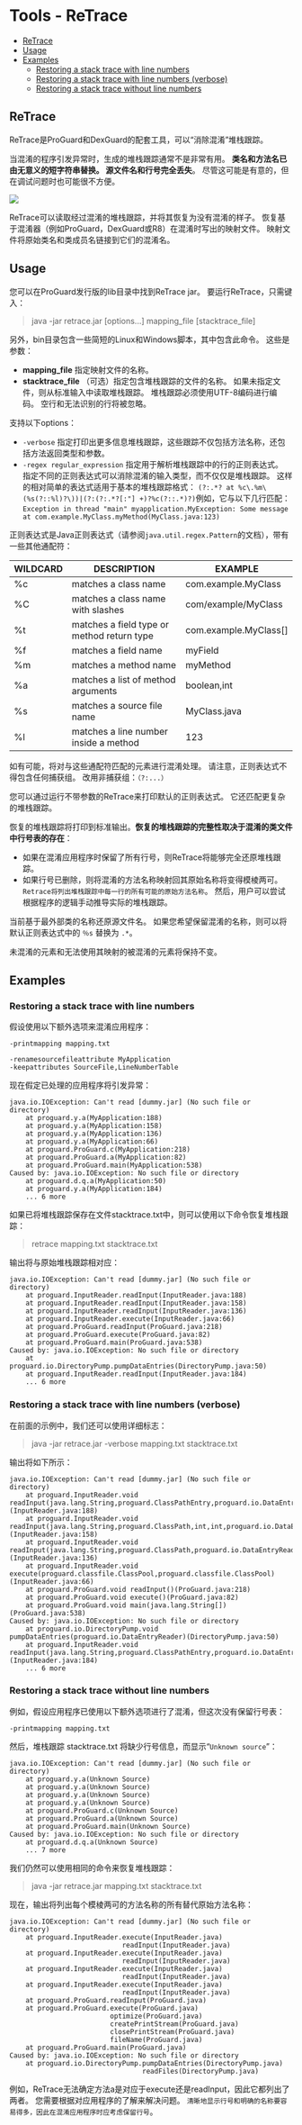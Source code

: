 # Tools - ReTrace

* [ReTrace](#ReTrace)
* [Usage](#Usage)
* [Examples](#Examples)
  * [Restoring a stack trace with line numbers](#withlinenumbers)
  * [Restoring a stack trace with line numbers (verbose)](#withlinenumbersverbose)
  * [Restoring a stack trace without line numbers](#withoutlinenumbers)

## <a name="ReTrace">ReTrace<a/>

ReTrace是ProGuard和DexGuard的配套工具，可以“消除混淆”堆栈跟踪。

当混淆的程序引发异常时，生成的堆栈跟踪通常不是非常有用。 **类名和方法名已由无意义的短字符串替换。 源文件名和行号完全丢失**。 尽管这可能是有意的，但在调试问题时也可能很不方便。

![](imgs/PG_ReTrace.png)

ReTrace可以读取经过混淆的堆栈跟踪，并将其恢复为没有混淆的样子。 恢复基于混淆器（例如ProGuard，DexGuard或R8）在混淆时写出的映射文件。 映射文件将原始类名和类成员名链接到它们的混淆名。

## <a name="Usage">Usage<a/>

您可以在ProGuard发行版的lib目录中找到ReTrace jar。 要运行ReTrace，只需键入：

> java -jar retrace.jar [options...] mapping_file [stacktrace_file]

另外，bin目录包含一些简短的Linux和Windows脚本，其中包含此命令。 这些是参数：

* **mapping_file** 指定映射文件的名称。
* **stacktrace_file** （可选）指定包含堆栈跟踪的文件的名称。 如果未指定文件，则从标准输入中读取堆栈跟踪。 堆栈跟踪必须使用UTF-8编码进行编码。 空行和无法识别的行将被忽略。

支持以下options：
* `-verbose` 指定打印出更多信息堆栈跟踪，这些跟踪不仅包括方法名称，还包括方法返回类型和参数。
* `-regex regular_expression` 指定用于解析堆栈跟踪中的行的正则表达式。 指定不同的正则表达式可以消除混淆的输入类型，而不仅仅是堆栈跟踪。 这样的相对简单的表达式适用于基本的堆栈跟踪格式： `(?:.*? at %c\.%m\(%s(?::%l)?\))|(?:(?:.*?[:"] +)?%c(?::.*)?)`例如，它与以下几行匹配：`Exception in thread "main" myapplication.MyException: Some message
    at com.example.MyClass.myMethod(MyClass.java:123)`

正则表达式是Java正则表达式（请参阅`java.util.regex.Pattern`的文档），带有一些其他通配符：

WILDCARD	|DESCRIPTION	|EXAMPLE
---|---|---
%c	|matches a class name	|com.example.MyClass
%C	|matches a class name with slashes	|com/example/MyClass
%t	|matches a field type or method return type	|com.example.MyClass[]
%f	|matches a field name	|myField
%m	|matches a method name	|myMethod
%a	|matches a list of method arguments	|boolean,int
%s	|matches a source file name	|MyClass.java
%l	|matches a line number inside a method	|123

如有可能，将对与这些通配符匹配的元素进行混淆处理。 请注意，正则表达式不得包含任何捕获组。 改用非捕获组：`（?:...）`

您可以通过运行不带参数的ReTrace来打印默认的正则表达式。 它还匹配更复杂的堆栈跟踪。

恢复的堆栈跟踪将打印到标准输出。**恢复的堆栈跟踪的完整性取决于混淆的类文件中行号表的存在**：

* 如果在混淆应用程序时保留了所有行号，则ReTrace将能够完全还原堆栈跟踪。
* 如果行号已删除，则将混淆的方法名称映射回其原始名称将变得模棱两可。 `Retrace将列出堆栈跟踪中每一行的所有可能的原始方法名称`。 然后，用户可以尝试根据程序的逻辑手动推导实际的堆栈跟踪。

当前基于最外部类的名称还原源文件名。 如果您希望保留混淆的名称，则可以将默认正则表达式中的 `％s` 替换为 `.*`。

未混淆的元素和无法使用其映射的被混淆的元素将保持不变。

## <a name="Examples">Examples<a/>

### <a name="withlinenumbers">Restoring a stack trace with line numbers<a/>

假设使用以下额外选项来混淆应用程序：

```
-printmapping mapping.txt

-renamesourcefileattribute MyApplication
-keepattributes SourceFile,LineNumberTable
```

现在假定已处理的应用程序将引发异常：

```
java.io.IOException: Can't read [dummy.jar] (No such file or directory)
    at proguard.y.a(MyApplication:188)
    at proguard.y.a(MyApplication:158)
    at proguard.y.a(MyApplication:136)
    at proguard.y.a(MyApplication:66)
    at proguard.ProGuard.c(MyApplication:218)
    at proguard.ProGuard.a(MyApplication:82)
    at proguard.ProGuard.main(MyApplication:538)
Caused by: java.io.IOException: No such file or directory
    at proguard.d.q.a(MyApplication:50)
    at proguard.y.a(MyApplication:184)
    ... 6 more
```

如果已将堆栈跟踪保存在文件stacktrace.txt中，则可以使用以下命令恢复堆栈跟踪：

> retrace mapping.txt stacktrace.txt

输出将与原始堆栈跟踪相对应：

```
java.io.IOException: Can't read [dummy.jar] (No such file or directory)
    at proguard.InputReader.readInput(InputReader.java:188)
    at proguard.InputReader.readInput(InputReader.java:158)
    at proguard.InputReader.readInput(InputReader.java:136)
    at proguard.InputReader.execute(InputReader.java:66)
    at proguard.ProGuard.readInput(ProGuard.java:218)
    at proguard.ProGuard.execute(ProGuard.java:82)
    at proguard.ProGuard.main(ProGuard.java:538)
Caused by: java.io.IOException: No such file or directory
    at proguard.io.DirectoryPump.pumpDataEntries(DirectoryPump.java:50)
    at proguard.InputReader.readInput(InputReader.java:184)
    ... 6 more
```

### <a name="withlinenumbersverbose">Restoring a stack trace with line numbers (verbose)<a/>

在前面的示例中，我们还可以使用详细标志：

> java -jar retrace.jar -verbose mapping.txt stacktrace.txt

输出将如下所示：

```
java.io.IOException: Can't read [dummy.jar] (No such file or directory)
    at proguard.InputReader.void readInput(java.lang.String,proguard.ClassPathEntry,proguard.io.DataEntryReader)(InputReader.java:188)
    at proguard.InputReader.void readInput(java.lang.String,proguard.ClassPath,int,int,proguard.io.DataEntryReader)(InputReader.java:158)
    at proguard.InputReader.void readInput(java.lang.String,proguard.ClassPath,proguard.io.DataEntryReader)(InputReader.java:136)
    at proguard.InputReader.void execute(proguard.classfile.ClassPool,proguard.classfile.ClassPool)(InputReader.java:66)
    at proguard.ProGuard.void readInput()(ProGuard.java:218)
    at proguard.ProGuard.void execute()(ProGuard.java:82)
    at proguard.ProGuard.void main(java.lang.String[])(ProGuard.java:538)
Caused by: java.io.IOException: No such file or directory
    at proguard.io.DirectoryPump.void pumpDataEntries(proguard.io.DataEntryReader)(DirectoryPump.java:50)
    at proguard.InputReader.void readInput(java.lang.String,proguard.ClassPathEntry,proguard.io.DataEntryReader)(InputReader.java:184)
    ... 6 more
```

### <a name="withoutlinenumbers">Restoring a stack trace without line numbers<a/>

例如，假设应用程序已使用以下额外选项进行了混淆，但这次没有保留行号表：

```
-printmapping mapping.txt
```

然后，堆栈跟踪 stacktrace.txt 将缺少行号信息，而显示“`Unknown source`”：

```
java.io.IOException: Can't read [dummy.jar] (No such file or directory)
    at proguard.y.a(Unknown Source)
    at proguard.y.a(Unknown Source)
    at proguard.y.a(Unknown Source)
    at proguard.y.a(Unknown Source)
    at proguard.ProGuard.c(Unknown Source)
    at proguard.ProGuard.a(Unknown Source)
    at proguard.ProGuard.main(Unknown Source)
Caused by: java.io.IOException: No such file or directory
    at proguard.d.q.a(Unknown Source)
    ... 7 more
```

我们仍然可以使用相同的命令来恢复堆栈跟踪：

> java -jar retrace.jar mapping.txt stacktrace.txt

现在，输出将列出每个模棱两可的方法名称的所有替代原始方法名称：

```
java.io.IOException: Can't read [dummy.jar] (No such file or directory)
    at proguard.InputReader.execute(InputReader.java)
                            readInput(InputReader.java)
    at proguard.InputReader.execute(InputReader.java)
                            readInput(InputReader.java)
    at proguard.InputReader.execute(InputReader.java)
                            readInput(InputReader.java)
    at proguard.InputReader.execute(InputReader.java)
                            readInput(InputReader.java)
    at proguard.ProGuard.readInput(ProGuard.java)
    at proguard.ProGuard.execute(ProGuard.java)
                         optimize(ProGuard.java)
                         createPrintStream(ProGuard.java)
                         closePrintStream(ProGuard.java)
                         fileName(ProGuard.java)
    at proguard.ProGuard.main(ProGuard.java)
Caused by: java.io.IOException: No such file or directory
    at proguard.io.DirectoryPump.pumpDataEntries(DirectoryPump.java)
                                 readFiles(DirectoryPump.java)
```

例如，ReTrace无法确定方法a是对应于execute还是readInput，因此它都列出了两者。 您需要根据对应用程序的了解来解决问题。 `清晰地显示行号和明确的名称要容易得多，因此在混淆应用程序时应考虑保留行号`。

